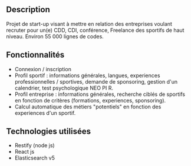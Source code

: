 ## Description

Projet de start-up visant à mettre en relation des entreprises voulant recruter pour un(e) CDD, CDI, conférence, Freelance des sportifs de haut niveau.
Environ 55 000 lignes de codes.

## Fonctionnalités

- Connexion / inscription
- Profil sportif : informations générales, langues, experiences professionnelles / sportives, demande de sponsoring, gestion d'un calendrier, test psychologique NEO PI R.
- Profil entreprise : informations générales, recherche ciblés de sportifs en fonction de critères (formations, experiences, sponsoring).
- Calcul automatique des métiers "potentiels" en fonction des experiences d'un sportif.

## Technologies utilisées

- Restify (node js)
- React js
- Elasticsearch v5




